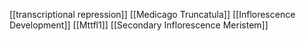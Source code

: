 [[transcriptional repression]]
[[Medicago Truncatula]]
[[Inflorescence Development]]
[[Mttfl1]]
[[Secondary Inflorescence Meristem]]
